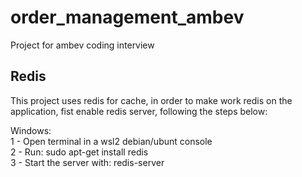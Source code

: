 # order_management_ambev
Project for ambev coding interview


## Redis
This project uses redis for cache, in order to make work redis on the application, 
fist enable redis server, following the steps below:

Windows: <br>
1 - Open terminal in a wsl2 debian/ubunt console<br>
2 - Run: sudo apt-get install redis<br>
3 - Start the server with: redis-server<br>

